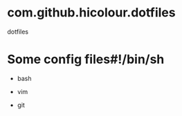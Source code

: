 com.github.hicolour.dotfiles
============================

dotfiles

Some config files#!/bin/sh
========================
- bash
- vim

- git

